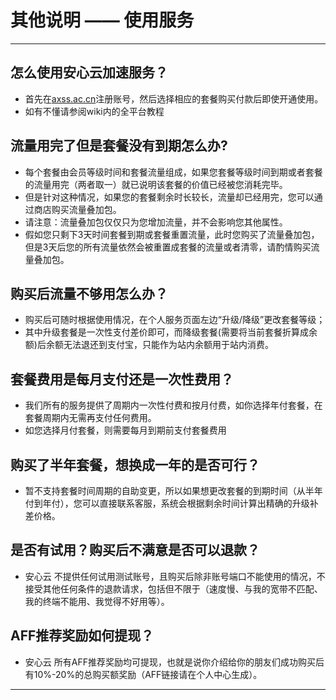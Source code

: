 # 其他说明 —— 使用服务
- - - 
##  怎么使用安心云加速服务？

* 首先在[axss.ac.cn](https://axss.ac.cn)注册账号，然后选择相应的套餐购买付款后即使开通使用。
* 如有不懂请参阅wiki内的全平台教程  

##  流量用完了但是套餐没有到期怎么办?
* 每个套餐由会员等级时间和套餐流量组成，如果您套餐等级时间到期或者套餐的流量用完（两者取一）就已说明该套餐的价值已经被您消耗完毕。
* 但是针对这种情况，如果您的套餐剩余时长较长，流量却已经用完，您可以通过商店购买流量叠加包。
* 请注意：流量叠加包仅仅只为您增加流量，并不会影响您其他属性。
* 假如您只剩下3天时间套餐到期或套餐重置流量，此时您购买了流量叠加包，但是3天后您的所有流量依然会被重置成套餐的流量或者清零，请酌情购买流量叠加包。

##  购买后流量不够用怎么办？

* 购买后可随时根据使用情况，在个人服务页面左边“升级/降级”更改套餐等级；
* 其中升级套餐是一次性支付差价即可，而降级套餐(需要将当前套餐折算成余额)后余额无法退还到支付宝，只能作为站内余额用于站内消费。  

##  套餐费用是每月支付还是一次性费用？

* 我们所有的服务提供了周期内一次性付费和按月付费，如你选择年付套餐，在套餐周期内无需再支付任何费用。
* 如您选择月付套餐，则需要每月到期前支付套餐费用  

##  购买了半年套餐，想换成一年的是否可行？

* 暂不支持套餐时间周期的自助变更，所以如果想更改套餐的到期时间（从半年付到年付），您可以直接联系客服，系统会根据剩余时间计算出精确的升级补差价格。  


##  是否有试用？购买后不满意是否可以退款？

* 安心云 不提供任何试用测试账号，且购买后除非账号端口不能使用的情况，不接受其他任何条件的退款请求，包括但不限于（速度慢、与我的宽带不匹配、我的终端不能用、我觉得不好用等）。

##  AFF推荐奖励如何提现？

* 安心云 所有AFF推荐奖励均可提现，也就是说你介绍给你的朋友们成功购买后有10%-20%的总购买额奖励（AFF链接请在个人中心生成）。




---
